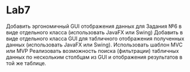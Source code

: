 # Lab7
Добавить эргономичный GUI отображения данных для Задания №6 в виде отдельного класса (использовать JavaFX или Swing)
Добавить в виде отдельного класса GUI для табличного отображения полученных данных (использовать JavaFX или Swing). 
Использовать шаблон MVC или MVP
Реализовать возможность поиска (фильтрации) табличных данных по нескольким столбцам из GUI и отображения результатов в той же таблице.
